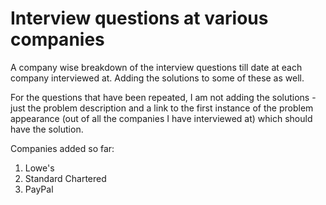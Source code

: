 # Interview questions at various companies
A company wise breakdown of the interview questions till date at each company interviewed at. Adding the solutions to some of these as well.

For the questions that have been repeated, I am not adding the solutions - just the problem description and a link to the first instance of the problem appearance (out of all the companies I have interviewed at) which should have the solution.

Companies added so far:

1. Lowe's
2. Standard Chartered
3. PayPal
